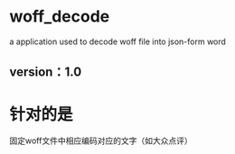 # woff_decode
a application used to decode woff file into json-form word
## version：1.0
# 针对的是

固定woff文件中相应编码对应的文字（如大众点评）


